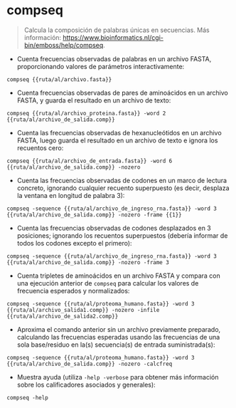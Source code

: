# compseq

> Calcula la composición de palabras únicas en secuencias.
> Más información: <https://www.bioinformatics.nl/cgi-bin/emboss/help/compseq>.

- Cuenta frecuencias observadas de palabras en un archivo FASTA, proporcionando valores de parámetros interactivamente:

`compseq {{ruta/al/archivo.fasta}}`

- Cuenta frecuencias observadas de pares de aminoácidos en un archivo FASTA, y guarda el resultado en un archivo de texto:

`compseq {{ruta/al/archivo_proteina.fasta}} -word 2 {{ruta/al/archivo_de_salida.comp}}`

- Cuenta las frecuencias observadas de hexanucleótidos en un archivo FASTA, luego guarda el resultado en un archivo de texto e ignora los recuentos cero:

`compseq {{ruta/al/archivo_de_entrada.fasta}} -word 6 {{ruta/al/archivo_de_salida.comp}} -nozero`

- Cuenta las frecuencias observadas de codones en un marco de lectura concreto, ignorando cualquier recuento superpuesto (es decir, desplaza la ventana en longitud de palabra 3):

`compseq -sequence {{ruta/al/archivo_de_ingreso_rna.fasta}} -word 3 {{ruta/al/archivo_de_salida.comp}} -nozero -frame {{1}}`

- Cuenta las frecuencias observadas de codones desplazados en 3 posiciones; ignorando los recuentos superpuestos (debería informar de todos los codones excepto el primero):

`compseq -sequence {{ruta/al/archivo_de_ingreso_rna.fasta}} -word 3 {{ruta/al/archivo_de_salida.comp}} -nozero -frame 3`

- Cuenta tripletes de aminoácidos en un archivo FASTA y compara con una ejecución anterior de `compseq` para calcular los valores de frecuencia esperados y normalizados:

`compseq -sequence {{ruta/al/proteoma_humano.fasta}} -word 3 {{ruta/al/archivo_salida1.comp}} -nozero -infile {{ruta/al/archivo_de_salida2.comp}}`

- Aproxima el comando anterior sin un archivo previamente preparado, calculando las frecuencias esperadas usando las frecuencias de una sola base/residuo en la(s) secuencia(s) de entrada suministrada(s):

`compseq -sequence {{ruta/al/proteoma_humano.fasta}} -word 3 {{ruta/al/archivo_de_salida.comp}} -nozero -calcfreq`

- Muestra ayuda (utiliza `-help -verbose` para obtener más información sobre los calificadores asociados y generales):

`compseq -help`

